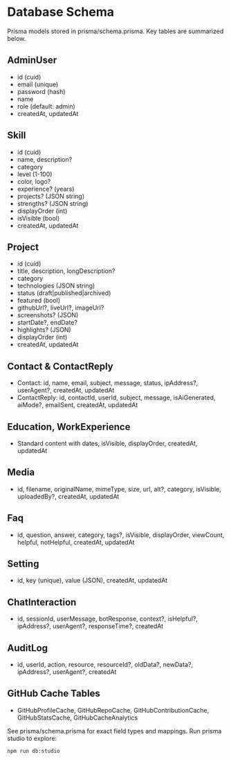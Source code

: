 # Database Schema

Prisma models stored in prisma/schema.prisma. Key tables are summarized below.

## AdminUser
- id (cuid)
- email (unique)
- password (hash)
- name
- role (default: admin)
- createdAt, updatedAt

## Skill
- id (cuid)
- name, description?
- category
- level (1-100)
- color, logo?
- experience? (years)
- projects? (JSON string)
- strengths? (JSON string)
- displayOrder (int)
- isVisible (bool)
- createdAt, updatedAt

## Project
- id (cuid)
- title, description, longDescription?
- category
- technologies (JSON string)
- status (draft|published|archived)
- featured (bool)
- githubUrl?, liveUrl?, imageUrl?
- screenshots? (JSON)
- startDate?, endDate?
- highlights? (JSON)
- displayOrder (int)
- createdAt, updatedAt

## Contact & ContactReply
- Contact: id, name, email, subject, message, status, ipAddress?, userAgent?, createdAt, updatedAt
- ContactReply: id, contactId, userId, subject, message, isAiGenerated, aiMode?, emailSent, createdAt, updatedAt

## Education, WorkExperience
- Standard content with dates, isVisible, displayOrder, createdAt, updatedAt

## Media
- id, filename, originalName, mimeType, size, url, alt?, category, isVisible, uploadedBy?, createdAt, updatedAt

## Faq
- id, question, answer, category, tags?, isVisible, displayOrder, viewCount, helpful, notHelpful, createdAt, updatedAt

## Setting
- id, key (unique), value (JSON), createdAt, updatedAt

## ChatInteraction
- id, sessionId, userMessage, botResponse, context?, isHelpful?, ipAddress?, userAgent?, responseTime?, createdAt

## AuditLog
- id, userId, action, resource, resourceId?, oldData?, newData?, ipAddress?, userAgent?, createdAt

## GitHub Cache Tables
- GitHubProfileCache, GitHubRepoCache, GitHubContributionCache, GitHubStatsCache, GitHubCacheAnalytics

See prisma/schema.prisma for exact field types and mappings. Run prisma studio to explore:

```bash
npm run db:studio
```

